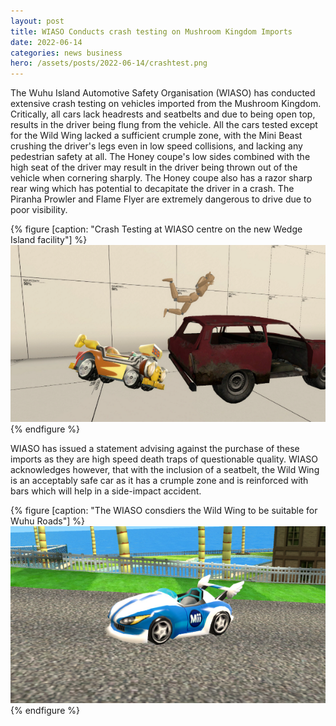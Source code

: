```yaml
---
layout: post
title: WIASO Conducts crash testing on Mushroom Kingdom Imports
date: 2022-06-14
categories: news business
hero: /assets/posts/2022-06-14/crashtest.png
---
```


The Wuhu Island Automotive Safety Organisation (WIASO) has conducted extensive crash testing on vehicles imported from the Mushroom Kingdom. Critically, all cars lack headrests and seatbelts and due to being open top, results in the driver being flung from the vehicle. All the cars tested except for the Wild Wing lacked a sufficient crumple zone, with the Mini Beast crushing the driver's legs even in low speed collisions, and lacking any pedestrian safety at all. The Honey coupe's low sides combined with the high seat of the driver may result in the driver being thrown out of the vehicle when cornering sharply. The Honey coupe also has a razor sharp rear wing which has potential to decapitate the driver in a crash. The Piranha Prowler and Flame Flyer are extremely dangerous to drive due to poor visibility.

{% figure [caption: "Crash Testing at WIASO centre on the new Wedge Island facility"] %}
![Crash Testing at WIASO centre on the new Wedge Island facility](/assets/posts/2022-06-14/crashtest.png)
{% endfigure %}

WIASO has issued a statement advising against the purchase of these imports as they are high speed death traps of questionable quality. WIASO acknowledges however, that with the inclusion of a seatbelt, the Wild Wing is an acceptably safe car as it has a crumple zone and is reinforced with bars which will help in a side-impact accident.

{% figure [caption: "The WIASO consdiers the Wild Wing to be suitable for Wuhu Roads"] %}
![The WIASO consdiers the Wild Wing to be suitable for Wuhu Roads](/assets/posts/2022-06-14/wildwing.png)
{% endfigure %}
